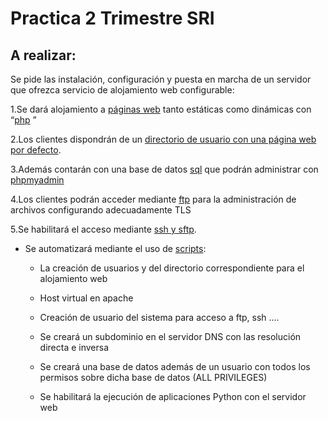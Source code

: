 # Practica 2 Trimestre SRI
## A realizar:
Se pide las instalación, configuración y puesta en marcha de un servidor que ofrezca servicio de alojamiento web configurable:

1.Se dará alojamiento a [páginas web](https://github.com/AlvaroAMGX/Practica_2_Trimestre_SRI/blob/main/Instalación_Apache.md) tanto estáticas como dinámicas con “[php](https://github.com/AlvaroAMGX/Practica_2_Trimestre_SRI/blob/main/Instalación_PHP.md) ”

2.Los clientes dispondrán de un [directorio de usuario con una página web por defecto](https://github.com/AlvaroAMGX/Practica_2_Trimestre_SRI/blob/main/directorio_pagina_defecto.md). 

3.Además contarán con una base de datos [sql](https://github.com/AlvaroAMGX/Practica_2_Trimestre_SRI/blob/main/instalación_sql.md) que podrán administrar con [phpmyadmin](https://github.com/AlvaroAMGX/Practica_2_Trimestre_SRI/blob/main/Instalación_phpmyadmin.md)

4.Los clientes podrán acceder mediante [ftp](https://github.com/AlvaroAMGX/Practica_2_Trimestre_SRI/blob/main/Instalación_ftp.md) para la administración de archivos configurando adecuadamente TLS

5.Se habilitará el acceso mediante [ssh y sftp](https://github.com/AlvaroAMGX/Practica_2_Trimestre_SRI/blob/main/Instalación_ssh_y_ftp.md). 

- Se automatizará mediante el uso de [scripts](https://github.com/AlvaroAMGX/Practica_2_Trimestre_SRI/blob/main/script.md): 

  - La creación de usuarios y del directorio correspondiente para el alojamiento web 
  
  - Host virtual en apache

  - Creación de usuario del sistema para acceso a ftp, ssh ....

  - Se creará un subdominio en el servidor DNS con las resolución directa e inversa

  - Se creará una base de datos además de un usuario con todos los permisos sobre dicha base de datos (ALL PRIVILEGES)

  - Se habilitará la ejecución de aplicaciones Python con el servidor web
